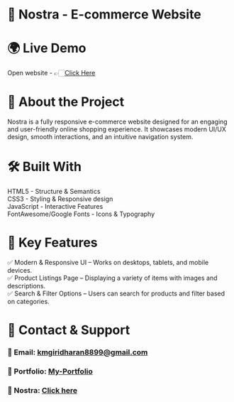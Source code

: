 # 🛒 Nostra - E-commerce Website

# 🌍 Live Demo
Open website - 👉🏻[Click Here](https://nostra-ecom.netlify.app/)

# 📖 About the Project
Nostra is a fully responsive e-commerce website designed for an engaging and user-friendly online shopping experience.  It showcases modern UI/UX design, smooth interactions, and an intuitive navigation system.

# 🛠 Built With
HTML5 - Structure & Semantics  
CSS3 - Styling & Responsive design  
JavaScript - Interactive Features  
FontAwesome/Google Fonts - Icons & Typography

# 🚀 Key Features
✅ Modern & Responsive UI – Works on desktops, tablets, and mobile devices.  
✅ Product Listings Page – Displaying a variety of items with images and descriptions.  
✅ Search & Filter Options – Users can search for products and filter based on categories.

# 📩 Contact & Support
### 📧 Email: kmgiridharan8899@gmail.com
### 🔗 Portfolio: [My-Portfolio](https://giridharan-km.netlify.app)
### 🛒 Nostra: [Click here](https://nostra-ecom.netlify.app/)
